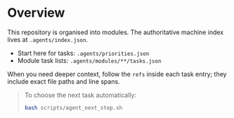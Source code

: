# Overview

This repository is organised into modules. The authoritative machine index lives at `.agents/index.json`.

- Start here for tasks: `.agents/priorities.json`
- Module task lists: `.agents/modules/**/tasks.json`

When you need deeper context, follow the `refs` inside each task entry; they include exact file paths and line spans.

> To choose the next task automatically:
> ```bash
> bash scripts/agent_next_step.sh
> ```
